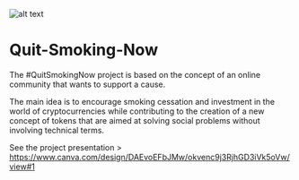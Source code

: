 ![alt text](http://url/to/img.png)
# Quit-Smoking-Now

The #QuitSmokingNow project is based on the concept of an online community that wants to support a cause. 

The main idea is to encourage smoking cessation and investment in the world of cryptocurrencies while contributing to the creation of a new concept of tokens that are aimed at solving social problems without involving technical terms.

See the project presentation > https://www.canva.com/design/DAEvoEFbJMw/okvenc9j3RjhGD3iVk5oVw/view#1
